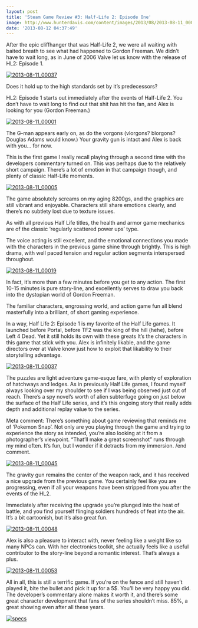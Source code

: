 ```yaml
---
layout: post
title: 'Steam Game Review #3: Half-Life 2: Episode One'
image: http://www.hunterdavis.com/content/images/2013/08/2013-08-11_00037.jpg
date: '2013-08-12 04:37:49'
---
```



After the epic cliffhanger that was Half-Life 2, we were all waiting with baited breath to see what had happened to Gordon Freeman. We didn’t have to wait long, as in June of 2006 Valve let us know with the release of HL2: Episode 1.

[![2013-08-11_00037](http://www.hunterdavis.com/content/images/2013/08/2013-08-11_00037-300x168.jpg)](http://www.hunterdavis.com/content/images/2013/08/2013-08-11_00037.jpg)

Does it hold up to the high standards set by it’s predecessors?

HL2: Episode 1 starts out immediately after the events of Half-Life 2. You don’t have to wait long to find out that shit has hit the fan, and Alex is looking for you (Gordon Freeman.)

[![2013-08-11_00001](http://www.hunterdavis.com/content/images/2013/08/2013-08-11_00001-300x168.jpg)](http://www.hunterdavis.com/content/images/2013/08/2013-08-11_00001.jpg)

The G-man appears early on, as do the vorgons (vlorgons? blorgons? Douglas Adams would know.) Your gravity gun is intact and Alex is back with you… for now.

This is the first game I really recall playing through a second time with the developers commentary turned on. This was perhaps due to the relatively short campaign. There’s a lot of emotion in that campaign though, and plenty of classic Half-Life moments.

[![2013-08-11_00005](http://www.hunterdavis.com/content/images/2013/08/2013-08-11_00005-300x168.jpg)](http://www.hunterdavis.com/content/images/2013/08/2013-08-11_00005.jpg)

The game absolutely screams on my aging 8200gs, and the graphics are still vibrant and enjoyable. Characters still share emotions clearly, and there’s no subtlety lost due to texture issues.

As with all previous Half Life titles, the health and armor game mechanics are of the classic ‘regularly scattered power ups’ type.

The voice acting is still excellent, and the emotional connections you made with the characters in the previous game shine through brightly. This is high drama, with well paced tension and regular action segments interspersed throughout.

[![2013-08-11_00019](http://www.hunterdavis.com/content/images/2013/08/2013-08-11_00019-300x168.jpg)](http://www.hunterdavis.com/content/images/2013/08/2013-08-11_00019.jpg)

In fact, it’s more than a few minutes before you get to any action. The first 10-15 minutes is pure story-line, and excellently serves to draw you back into the dystopian world of Gordon Freeman.

The familiar characters, engrossing world, and action game fun all blend masterfully into a brilliant, of short gaming experience.

In a way, Half Life 2: Episode 1 is my favorite of the Half Life games. It launched before Portal, before TF2 was the king of the hill (hehe), before Left 4 Dead. Yet it still holds its own with these greats It’s the characters in this game that stick with you. Alex is infinitely likable, and the game directors over at Valve know just how to exploit that likability to their storytelling advantage.

[![2013-08-11_00037](http://www.hunterdavis.com/content/images/2013/08/2013-08-11_000371-300x168.jpg)](http://www.hunterdavis.com/content/images/2013/08/2013-08-11_000371.jpg)

The puzzles are light adventure game-esque fare, with plenty of exploration of hatchways and ledges. As in previously Half Life games, I found myself always looking over my shoulder to see if I was being observed just out of reach. There’s a spy novel’s worth of alien subterfuge going on just below the surface of the Half Life series, and it’s this ongoing story that really adds depth and additional replay value to the series.

Meta comment: There’s something about game reviewing that reminds me of ‘Pokemon Snap’. Not only are you playing through the game and trying to experience the story as intended, you’re also looking at it from a photographer’s viewpoint. “That’ll make a great screenshot” runs through my mind often. It’s fun, but I wonder if it detracts from my immersion. /end comment.

[![2013-08-11_00045](http://www.hunterdavis.com/content/images/2013/08/2013-08-11_00045-300x168.jpg)](http://www.hunterdavis.com/content/images/2013/08/2013-08-11_00045.jpg)

The gravity gun remains the center of the weapon rack, and it has received a nice upgrade from the previous game. You certainly feel like you are progressing, even if all your weapons have been stripped from you after the events of the HL2.

Immediately after receiving the upgrade you’re plunged into the heat of battle, and you find yourself flinging soldiers hundreds of feat into the air. It’s a bit cartoonish, but it’s also great fun.

[![2013-08-11_00048](http://www.hunterdavis.com/content/images/2013/08/2013-08-11_00048-300x168.jpg)](http://www.hunterdavis.com/content/images/2013/08/2013-08-11_00048.jpg)

Alex is also a pleasure to interact with, never feeling like a weight like so many NPCs can. With her electronics toolkit, she actually feels like a useful contributor to the story-line beyond a romantic interest. That’s always a plus.

[![2013-08-11_00053](http://www.hunterdavis.com/content/images/2013/08/2013-08-11_00053-300x168.jpg)](http://www.hunterdavis.com/content/images/2013/08/2013-08-11_00053.jpg)

All in all, this is still a terrific game. If you’re on the fence and still haven’t played it, bite the bullet and pick it up for a 5$. You’ll be very happy you did. The developer’s commentary alone makes it worth it, and there’s some great character development that fans of the series shouldn’t miss. 85%, a great showing even after all these years.

[![specs](http://www.hunterdavis.com/content/images/2013/08/specs.png)](http://www.hunterdavis.com/content/images/2013/08/specs.png)


